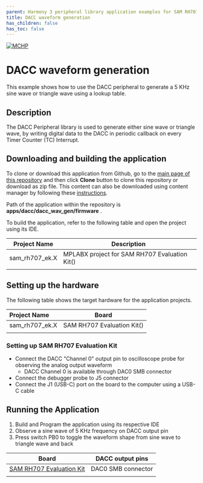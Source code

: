 ```yaml
---
parent: Harmony 3 peripheral library application examples for SAM RH707 family
title: DACC waveform generation 
has_children: false
has_toc: false
---
```


[![MCHP](https://www.microchip.com/ResourcePackages/Microchip/assets/dist/images/logo.png)](https://www.microchip.com)

# DACC waveform generation

This example shows how to use the DACC peripheral to generate a 5 KHz sine wave or triangle wave using a lookup table.

## Description

The DACC Peripheral library is used to generate either sine wave or triangle wave, by writing digital data to the DACC in periodic callback on every Timer Counter (TC) Interrupt.

## Downloading and building the application

To clone or download this application from Github, go to the [main page of this repository](https://github.com/Microchip-MPLAB-Harmony/csp_apps_sam_rh707) and then click **Clone** button to clone this repository or download as zip file.
This content can also be downloaded using content manager by following these [instructions](https://github.com/Microchip-MPLAB-Harmony/contentmanager/wiki).

Path of the application within the repository is **apps/dacc/dacc_wav_gen/firmware** .

To build the application, refer to the following table and open the project using its IDE.

| Project Name      | Description                                    |
| ----------------- | ---------------------------------------------- |
| sam_rh707_ek.X    | MPLABX project for SAM RH707 Evaluation Kit()  |
|||

## Setting up the hardware

The following table shows the target hardware for the application projects.

| Project Name| Board|
|:---------|:---------:|
| sam_rh707_ek.X | SAM RH707 Evaluation Kit() |
|||

### Setting up SAM RH707 Evaluation Kit

- Connect the DACC "Channel 0" output pin to oscilloscope probe for observing the analog output waveform
  - DACC Channel 0 is available through DAC0 SMB connector
- Connect the debugger probe to J5 connector
- Connect the J1 (USB-C) port on the board to the computer using a USB-C cable

## Running the Application

1. Build and Program the application using its respective IDE
2. Observe a sine wave of 5 KHz frequency on DACC output pin
3. Press switch PB0 to toggle the waveform shape from sine wave to triangle wave and back

| Board      | DACC output pins |
| ----------------- | ---------------------------------------------- |
| [SAM RH707 Evaluation Kit]()    | DAC0 SMB connector |
|||

